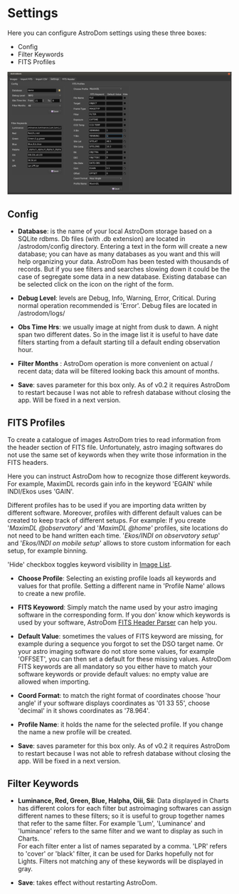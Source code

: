 
# Settings
Here you can configure AstroDom settings using these three boxes:
- Config 
- Filter Keywords
- FITS Profiles

![Settings Tab](settings.png)

## Config 

- **Database**: is the name of your local AstroDom storage  based on a SQLite rdbms. Db files (with .db extension) are located in /astrodom/config directory.
Entering a text in the form will create a new database; you can have as many databases as you want and this will help organizing your data. AstroDom has been tested with thousands of records. But if you see filters and searches slowing down it could be the case of segregate some data in a new database. 
Existing database can be selected click on the icon on the right of the form.

- **Debug Level**: levels are Debug, Info, Warning, Error, Critical. During normal operation recommended is 'Error'. Debug files are located in  /astrodom/logs/
- **Obs Time Hrs**: we usually image at night from dusk to dawn. A night span two different dates. So in the image list it is useful to have date filters starting from a default starting till a default ending observation hour.
- **Filter Months** : AstroDom operation is more convenient on actual / recent data; data will be filtered looking back this amount of months.
- **Save**: saves parameter for this box only. As of v0.2 it requires AstroDom to restart because I was not able to refresh database without closing the app. Will be fixed in a next version.

## FITS Profiles
To create a catalogue of images AstroDom tries to read information from the header section of FITS file. Unfortunately, astro imaging softwares do not use the same set of keywords when they write those information in the FITS headers.

Here you can instruct AstroDom how to recognize those different keywords. For example, MaximDL records gain info in the keyword 'EGAIN' while INDI/Ekos uses 'GAIN'.

Different profiles has to be used if you are importing data written by different software. Moreover, profiles with different default values can be created to keep track of different setups. 
For example: 
If you create '*MaximDL @observatory*' and '*MaximDL @home'* profiles, site locations do not need to be hand written each time.   '*Ekos/INDI on observatory setup*' and '*Ekos/INDI on mobile setup*' allows to store custom information for each setup, for example binning.

'Hide' checkbox toggles keyword visibility in [Image List](imageList.md).
 
- **Choose Profile**: Selecting an existing profile loads all keywords and values for that profile. Setting a different name in 'Profile Name' allows to create a new profile.

- **FITS Keyoword**: Simply match the name used by your astro imaging software in the corresponding form. If you don' know which keywords is used by your software, AstroDom [FITS Header Parser](fitsHeader.md) can help you.
- **Default Value**: sometimes the values of FITS keyword are missing, for example during a sequence you forgot to set the DSO target name. Or your astro imaging software do not store some values, for example 'OFFSET', you can then set a default for these missing values. AstroDom  FITS keywords are all mandatory so you either have to match your software keywords or provide default values: no empty value are allowed when importing.   
- **Coord Format**: to match the right format of coordinates choose 'hour angle' if your software displays coordinates as '01 33 55', choose 'decimal' in it shows coordinates as '78.964'.
- **Profile Name**: it holds the name for the selected profile. If you change the name a new profile will be created. 
- **Save**: saves parameter for this box only. As of v0.2 it requires AstroDom to restart because I was not able to refresh database without closing the app. Will be fixed in a next version.


## Filter Keywords
- **Luminance, Red, Green, Blue, Halpha, Oiii, Sii**: Data displayed in Charts has different colors for each filter but astroimaging softwares can assign different names to these filters; so it is useful to group together names that refer to the same filter. For example 'Lum', 'Luminance' and 'luminance' refers to the same filter and we want to display as such in Charts.  
For each filter enter a list of names separated by a comma.
'LPR' refers to 'cover' or 'black' filter, it can be used for Darks hopefully not for Lights.
Filters not matching any of these keywords will be displayed in gray.

- **Save**: takes effect without restarting AstroDom.
 

